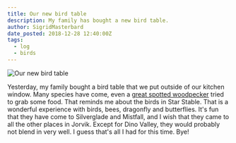 ```yaml
---
title: Our new bird table
description: My family has bought a new bird table.
author: SigridMasterbard
date_posted: 2018-12-28 12:40:00Z
tags:
  - log
  - birds
---
```


![Our new bird table](https://raw.githubusercontent.com/ThePicoNerd/Blog/master/articles/our-new-bird-table/bird-table.jpg)

Yesterday, my family bought a bird table that we put outside of our kitchen window. Many species have come, even a [great spotted woodpecker](https://en.wikipedia.org/wiki/Great_spotted_woodpecker) tried to grab some food. That reminds me about the birds in Star Stable. That is a wonderful experience with birds, bees, dragonfly and butterflies. It's fun that they have come to Silverglade and Mistfall, and I wish that they came to all the other places in Jorvik. Except for Dino Valley, they would probably not blend in very well. I guess that's all I had for this time. Bye!
